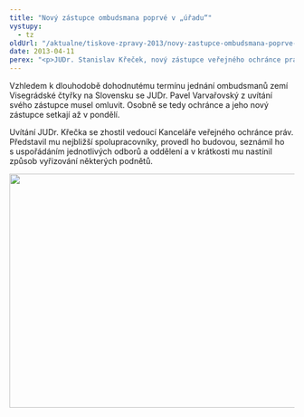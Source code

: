 ```yaml
---
title: "Nový zástupce ombudsmana poprvé v „úřadu“"
vystupy:
  - tz
oldUrl: "/aktualne/tiskove-zpravy-2013/novy-zastupce-ombudsmana-poprve-v-uradu"
date: 2013-04-11
perex: "<p>JUDr. Stanislav Křeček, nový zástupce veřejného ochránce práv, se dnes skutečně ujal své funkce.</p>"
---
```


<!-- imported from the old website -->

<p>Vzhledem k dlouhodobě dohodnutému termínu jednání ombudsmanů zemí Visegrádské čtyřky na Slovensku se JUDr. Pavel Varvařovský z uvítání svého zástupce musel omluvit. Osobně se tedy ochránce a jeho nový zástupce setkají až v pondělí.</p><p>Uvítání JUDr. Křečka se zhostil vedoucí Kanceláře veřejného ochránce práv. Představil mu nejbližší spolupracovníky, provedl ho budovou, seznámil ho s uspořádáním jednotlivých odborů a oddělení a v krátkosti mu nastínil způsob vyřizování některých podnětů.</p><p><img src="/uploads-import/VOP/ZVOP-prvni_den.jpg" height="413" width="630" alt="" /></p>
